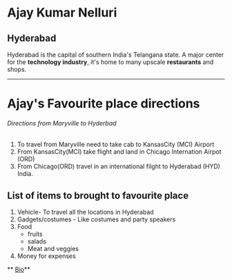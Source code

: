 # Ajay Kumar Nelluri

## Hyderabad

Hyderabad is the capital of southern India's Telangana state. A major center for the **technology industry**, it's home to many upscale **restaurants** and shops.

---

# Ajay's Favourite place directions

###### Directions from Maryville to Hyderbad
1. To travel from Maryville need to take cab to KansasCity (MCI) Airport
2. From KansasCity(MCI) take flight and land in Chicago Internation Airpot (ORD)
3. From Chicago(ORD) travel in an international filght to Hyderabad (HYD) India.

## List  of items to brought to favourite place

1. Vehicle- To  travel all the locations in Hyderabad
2. Gadgets/costumes - Like costumes and  party speakers
3. Food 
   - fruits
   - salads
   - Meat and veggies
4. Money for expenses 

** [Bio](AboutMe.md)**









